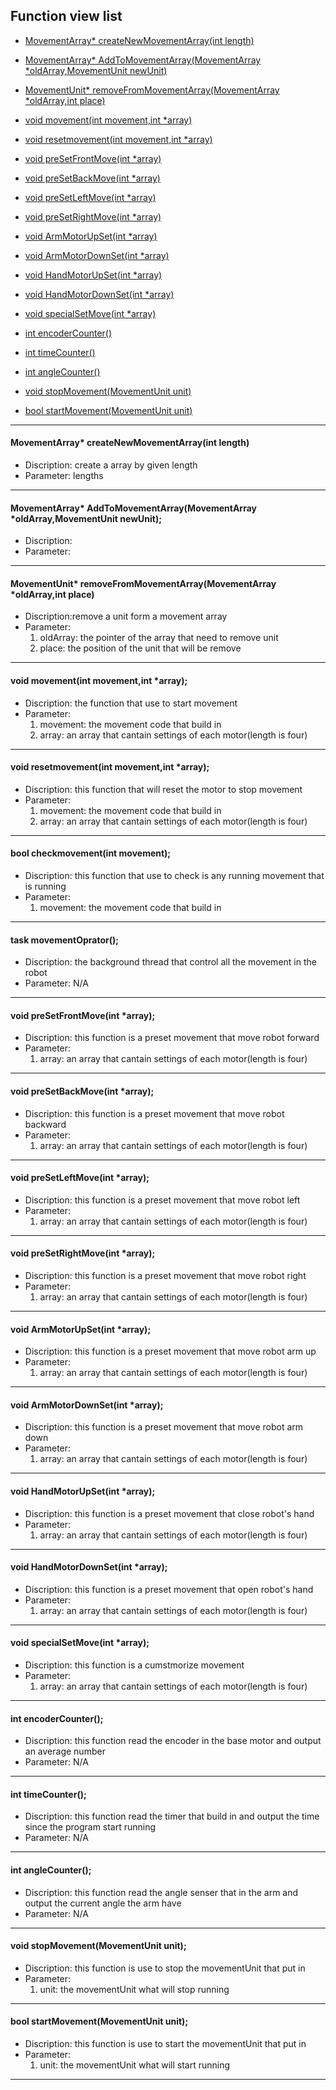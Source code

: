 ## Function view list
* [MovementArray* createNewMovementArray(int length)](#createNewMovementArray)
* [MovementArray* AddToMovementArray(MovementArray *oldArray,MovementUnit newUnit)](#AddToMovementArray)
* [MovementUnit* removeFromMovementArray(MovementArray *oldArray,int place)](#removeFromMovementArray)
* [void movement(int movement,int *array)](#movement)
* [void resetmovement(int movement,int *array)](#resetmovement)

* [void preSetFrontMove(int *array)](#preSetFrontMove)
* [void preSetBackMove(int *array)](#preSetBackMove)
* [void preSetLeftMove(int *array)](#preSetLeftMove)
* [void preSetRightMove(int *array)](#preSetRightMove)
* [void ArmMotorUpSet(int *array)](ArmMotorUpSet)
* [void ArmMotorDownSet(int *array)](#ArmMotorDownSet)
* [void HandMotorUpSet(int *array)](#HandMotorUpSet)
* [void HandMotorDownSet(int *array)](#HandMotorDownSet)
* [void specialSetMove(int *array)](#specialSetMove)
* [int encoderCounter()](#encoderCounter)
* [int timeCounter()](#timeCounter)
* [int angleCounter()](#angleCounter)
* [void stopMovement(MovementUnit unit)](#stopMovement)
* [bool startMovement(MovementUnit unit)](#startMovement)
***
#### <a name="createNewMovementArray"></a> MovementArray* createNewMovementArray(int length)
- Discription: create a array by given length
- Parameter: lengths
***
#### <a name="AddToMovementArray"></a> MovementArray* AddToMovementArray(MovementArray *oldArray,MovementUnit newUnit);
- Discription:
- Parameter:
***
#### <a name="removeFromMovementArray"></a> MovementUnit* removeFromMovementArray(MovementArray *oldArray,int place)
- Discription:remove a unit form a movement array
- Parameter: 
	1. oldArray: the pointer of the array that need to remove unit
	2. place: the position of the unit that will be remove 
***
#### <a name="movement"></a> void movement(int movement,int *array);
- Discription: the function that use to start movement
- Parameter:
	1. movement: the movement code that build in
	2. array: an array that cantain settings of each motor(length is four)
***
#### <a name="resetmovement"></a> void resetmovement(int movement,int *array);
- Discription: this function that will reset the motor to stop movement
- Parameter:
	1. movement: the movement code that build in
	2. array: an array that cantain settings of each motor(length is four)
***
#### <a name="checkmovement"></a> bool checkmovement(int movement);
- Discription: this function that use to check is any running movement that is running
- Parameter: 
	1. movement: the movement code that build in
***
#### <a name="movementOprator"></a> task movementOprator();
- Discription: the background thread that control all the movement in the robot
- Parameter: N/A
***
#### <a name="preSetFrontMove"></a> void preSetFrontMove(int *array);
- Discription: this function is a preset movement that move robot forward
- Parameter:
	1. array: an array that cantain settings of each motor(length is four)
***
#### <a name="preSetBackMove"></a> void preSetBackMove(int *array);
- Discription: this function is a preset movement that move robot backward
- Parameter:
	1. array: an array that cantain settings of each motor(length is four)
***
#### <a name="preSetLeftMove"></a> void preSetLeftMove(int *array);
- Discription: this function is a preset movement that move robot left
- Parameter:
	1. array: an array that cantain settings of each motor(length is four)
***
#### <a name="preSetRightMove"></a> void preSetRightMove(int *array);
- Discription: this function is a preset movement that move robot right
- Parameter:
	1. array: an array that cantain settings of each motor(length is four)
***
#### <a name="ArmMotorUpSet"></a> void ArmMotorUpSet(int *array);
- Discription: this function is a preset movement that move robot arm up
- Parameter:
	1. array: an array that cantain settings of each motor(length is four)
***
#### <a name="ArmMotorDownSet"></a> void ArmMotorDownSet(int *array);
- Discription: this function is a preset movement that move robot arm down
- Parameter:
	1. array: an array that cantain settings of each motor(length is four)
***
#### <a name="HandMotorUpSet"></a> void HandMotorUpSet(int *array);
- Discription: this function is a preset movement that close robot's hand 
- Parameter:
	1. array: an array that cantain settings of each motor(length is four)
***
#### <a name="HandMotorDownSet"></a> void HandMotorDownSet(int *array);
- Discription: this function is a preset movement that open robot's hand 
- Parameter:
	1. array: an array that cantain settings of each motor(length is four)
***
#### <a name="specialSetMove"></a> void specialSetMove(int *array);
- Discription: this function is a cumstmorize movement
- Parameter:
	1. array: an array that cantain settings of each motor(length is four)
***
#### <a name="encoderCounter"></a> int encoderCounter();
- Discription: this function read the encoder in the base motor and output an average number
- Parameter: N/A
***
#### <a name="timeCounter"></a> int timeCounter();
- Discription: this function read the timer that build in and output the time since the program start running
- Parameter: N/A
***
#### <a name="angleCounter"></a> int angleCounter();
- Discription: this function read the angle senser that in the arm and output the current angle the arm have
- Parameter: N/A
***
#### <a name="stopMovement"></a> void stopMovement(MovementUnit unit);
- Discription: this function is use to stop the movementUnit that put in
- Parameter:
	1. unit: the movementUnit what will stop running
***
#### <a name="startMovement"></a> bool startMovement(MovementUnit unit);
- Discription: this function is use to start the movementUnit that put in
- Parameter:
	1. unit: the movementUnit what will start running
***























